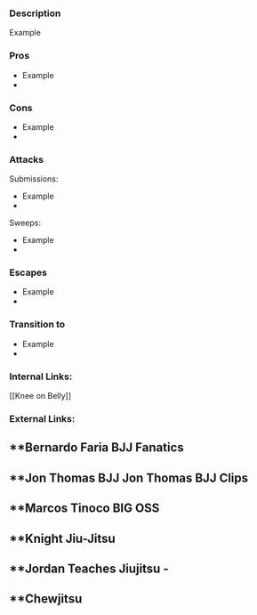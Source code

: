 ### Description
Example

### Pros
- Example
- 
### Cons
- Example
- 

### Attacks

Submissions:
- Example
- 

Sweeps:
- Example
- 

### Escapes
- Example
- 


### Transition to
- Example
- 

### Internal Links:
[[Knee on Belly]]


### External Links:
**Bernardo Faria BJJ Fanatics[](https://www.youtube.com/channel/UCtXtqlLdZYZm3060qVExXkA)
- 

**Jon Thomas BJJ [](https://www.youtube.com/channel/UCBNsOFfO-TZDIpygfz5paaQ)
Jon Thomas BJJ Clips [](https://www.youtube.com/channel/UCG4TX-FaQdT7Z-e3NWx8Wyw)
- 

**Marcos Tinoco BIG OSS[](https://www.youtube.com/channel/UCilIX_yDgcTP3j7zMjJTIvg)
- 

**Knight Jiu-Jitsu[](https://www.youtube.com/channel/UCDaSNu2fM3JL4VdlSwcFtOw)
- 

**Jordan Teaches Jiujitsu [](https://www.youtube.com/channel/UCexKjyhZ5EvBTWyg6U6e5Og)- 
- 

**Chewjitsu[](https://www.youtube.com/channel/UCGCZBBvu7ZnqHYHuScODbAQ)
- 
